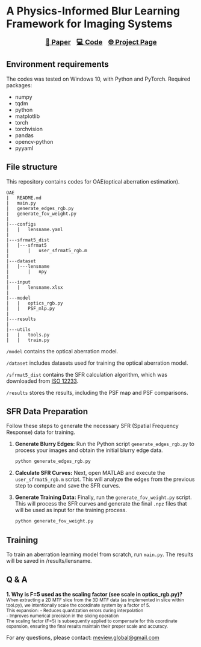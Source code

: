 # **A Physics-Informed Blur Learning Framework for Imaging Systems**
<p align="center" style="font-size:18px;">
  <a href="https://arxiv.org/abs/2502.11382"><b>📜 Paper</b></a> &nbsp;  
  <a href="https://github.com/OpenImagingLab/PSF-Estimation"><b>💻 Code</b></a> &nbsp;  
  <a href="https://openimaginglab.github.io/PSF-Estimation/"><b>🌐 Project Page</b></a>
</p>



[//]: # (Liqun Chen, Yuyao Hu, Jiewen Nie, Tianfan Xue and Jinwei Gu)

## Environment requirements
The codes was tested on Windows 10, with Python and PyTorch. Required packages:
- numpy  
- tqdm
- python
- matplotlib
- torch
- torchvision
- pandas
- opencv-python
- pyyaml

## File structure
This repository contains codes for OAE(optical aberration estimation).
```
OAE
|   README.md
|   main.py
|   generate_edges_rgb.py
|   generate_fov_weight.py
|
|---configs
|   |   lensname.yaml
|
|---sfrmat5_dist
|   |---sfrmat5
|       |   user_sfrmat5_rgb.m
|
|---dataset 
|   |---lensname
|       |   npy
| 
|---input 
|   |   lensname.xlsx
| 
|---model 
|   |   optics_rgb.py
|   |   PSF_mlp.py
| 
|---results 
|
|---utils 
|   |   tools.py
|   |   train.py
```
`/model` contains the optical aberration model.

`/dataset` includes datasets used for training the optical aberration model.

`/sfrmat5_dist` contains the SFR calculation algorithm, which was downloaded from [ISO 12233](https://www.imaging.org/site/IST/Standards/Digital_Camera_Resolution_Tools/IST/Standards/Digital_Camera_Resolution_Tools.aspx#msw.).

`/results` stores the results, including the PSF map and PSF comparisons.

## SFR Data Preparation

Follow these steps to generate the necessary SFR (Spatial Frequency Response) data for training.

1.  **Generate Blurry Edges:**
    Run the Python script `generate_edges_rgb.py` to process your images and obtain the initial blurry edge data.
    ```bash
    python generate_edges_rgb.py
    ```

2.  **Calculate SFR Curves:**
    Next, open MATLAB and execute the `user_sfrmat5_rgb.m` script. This will analyze the edges from the previous step to compute and save the SFR curves.

3.  **Generate Training Data:**
    Finally, run the `generate_fov_weight.py` script. This will process the SFR curves and generate the final `.npz` files that will be used as input for the training process.
    ```bash
    python generate_fov_weight.py
    ```

## Training
To train an aberration learning model from scratch, run `main.py`. The results will be saved in /results/lensname.

## Q & A
**1. Why is F=5 used as the scaling factor (see scale in optics_rgb.py)?​​**  
<small>When extracting a 2D MTF slice from the 3D MTF data (as implemented in slice within tool.py), we intentionally scale the coordinate system by a factor of 5.  
This expansion:
    - Reduces quantization errors during interpolation  
    - Improves numerical precision in the slicing operation  
The scaling factor (F=5) is subsequently applied to compensate for this coordinate expansion, ensuring the final results maintain their proper scale and accuracy.</small>

For any questions, please contact: meview.global@gmail.com  

